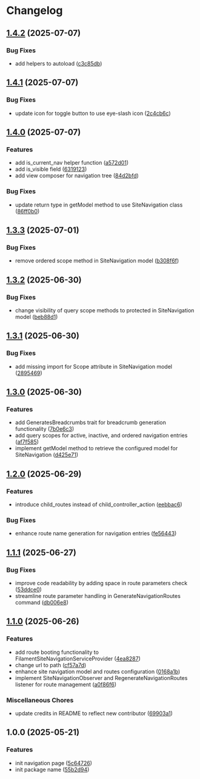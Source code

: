 # Changelog

## [1.4.2](https://github.com/rectitude-open/filament-site-navigation/compare/v1.4.1...v1.4.2) (2025-07-07)


### Bug Fixes

* add helpers to autoload ([c3c85db](https://github.com/rectitude-open/filament-site-navigation/commit/c3c85db441ed106d922f0bc64a648bef63e618d6))

## [1.4.1](https://github.com/rectitude-open/filament-site-navigation/compare/v1.4.0...v1.4.1) (2025-07-07)


### Bug Fixes

* update icon for toggle button to use eye-slash icon ([2c4cb6c](https://github.com/rectitude-open/filament-site-navigation/commit/2c4cb6c705b5644049b8c01ee3a22d263bebb383))

## [1.4.0](https://github.com/rectitude-open/filament-site-navigation/compare/v1.3.3...v1.4.0) (2025-07-07)


### Features

* add is_current_nav helper function ([a572d01](https://github.com/rectitude-open/filament-site-navigation/commit/a572d010a16106c0ec48b62a8152a0c257d3c996))
* add is_visible field ([6319123](https://github.com/rectitude-open/filament-site-navigation/commit/63191239aa6ced3d818f6f56c31a3feb96ecd90f))
* add view composer for navigation tree ([84d2bfd](https://github.com/rectitude-open/filament-site-navigation/commit/84d2bfdfbe1215ba40fa8f5531dbba6b469575e2))


### Bug Fixes

* update return type in getModel method to use SiteNavigation class ([86ff0b0](https://github.com/rectitude-open/filament-site-navigation/commit/86ff0b07174659fa966678be10f2d393049dd9f8))

## [1.3.3](https://github.com/rectitude-open/filament-site-navigation/compare/v1.3.2...v1.3.3) (2025-07-01)


### Bug Fixes

* remove ordered scope method in SiteNavigation model ([b308f6f](https://github.com/rectitude-open/filament-site-navigation/commit/b308f6f3d58dd4587095ec99fd34ae2e7a557112))

## [1.3.2](https://github.com/rectitude-open/filament-site-navigation/compare/v1.3.1...v1.3.2) (2025-06-30)


### Bug Fixes

* change visibility of query scope methods to protected in SiteNavigation model ([beb88d1](https://github.com/rectitude-open/filament-site-navigation/commit/beb88d14acd97686780f7871a465ffff5fcc0f93))

## [1.3.1](https://github.com/rectitude-open/filament-site-navigation/compare/v1.3.0...v1.3.1) (2025-06-30)


### Bug Fixes

* add missing import for Scope attribute in SiteNavigation model ([2895469](https://github.com/rectitude-open/filament-site-navigation/commit/2895469c59eecf4f5254bfe737348f573c167d78))

## [1.3.0](https://github.com/rectitude-open/filament-site-navigation/compare/v1.2.0...v1.3.0) (2025-06-30)


### Features

* add GeneratesBreadcrumbs trait for breadcrumb generation functionality ([7b0e6c3](https://github.com/rectitude-open/filament-site-navigation/commit/7b0e6c330f48d48110b8df147b43fb4d30fd240c))
* add query scopes for active, inactive, and ordered navigation entries ([af7f585](https://github.com/rectitude-open/filament-site-navigation/commit/af7f5852962bcdcef98b19da706375b088171ff7))
* implement getModel method to retrieve the configured model for SiteNavigation ([d425e71](https://github.com/rectitude-open/filament-site-navigation/commit/d425e710b7fc7bbd113e31ab890c5c53694f2aa8))

## [1.2.0](https://github.com/rectitude-open/filament-site-navigation/compare/v1.1.1...v1.2.0) (2025-06-29)


### Features

* introduce child_routes instead of child_controller_action ([eebbac6](https://github.com/rectitude-open/filament-site-navigation/commit/eebbac6bb44d4b7fe80721037111ab07c7fa08b2))


### Bug Fixes

* enhance route name generation for navigation entries ([fe56443](https://github.com/rectitude-open/filament-site-navigation/commit/fe5644326c28364c680834cc26a584a051409a5a))

## [1.1.1](https://github.com/rectitude-open/filament-site-navigation/compare/v1.1.0...v1.1.1) (2025-06-27)


### Bug Fixes

* improve code readability by adding space in route parameters check ([53ddce0](https://github.com/rectitude-open/filament-site-navigation/commit/53ddce05cd59584c001622eb7466015dd579816d))
* streamline route parameter handling in GenerateNavigationRoutes command ([db006e8](https://github.com/rectitude-open/filament-site-navigation/commit/db006e87d862aa1463843cee6816fef48a674834))

## [1.1.0](https://github.com/rectitude-open/filament-site-navigation/compare/v1.0.0...v1.1.0) (2025-06-26)


### Features

* add route booting functionality to FilamentSiteNavigationServiceProvider ([4ea8287](https://github.com/rectitude-open/filament-site-navigation/commit/4ea8287f08ad4cb5615da9864f5bee86024e87f5))
* change url to path ([cf57a7d](https://github.com/rectitude-open/filament-site-navigation/commit/cf57a7d2ac78d8fb97faaa423bee08f29128a9a6))
* enhance site navigation model and routes configuration ([0168a1b](https://github.com/rectitude-open/filament-site-navigation/commit/0168a1bfe7faff6310c5b3b413932571a354fe20))
* implement SiteNavigationObserver and RegenerateNavigationRoutes listener for route management ([a0f86f6](https://github.com/rectitude-open/filament-site-navigation/commit/a0f86f68fcef9e7096b20686afb0e92523dab815))


### Miscellaneous Chores

* update credits in README to reflect new contributor ([69903a1](https://github.com/rectitude-open/filament-site-navigation/commit/69903a1425ed4ec481a2a0d0294a7381c6c3707c))

## 1.0.0 (2025-05-21)


### Features

* init navigation page ([5c64726](https://github.com/rectitude-open/filament-site-navigation/commit/5c6472625ccbdbd7ad8b62d4af7acbda690a74e4))
* init package name ([55b2d94](https://github.com/rectitude-open/filament-site-navigation/commit/55b2d9460e4ad946be4b24df4d7b4da536c92cb9))
